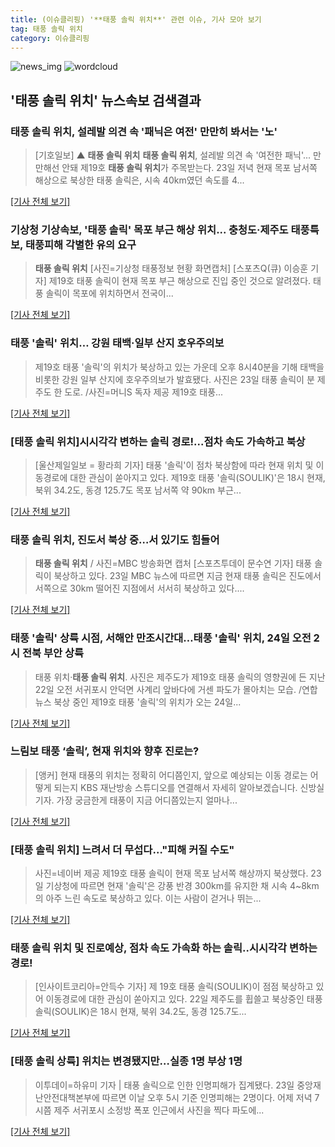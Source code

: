 ```yaml
---
title: (이슈클리핑) '**태풍 솔릭 위치**' 관련 이슈, 기사 모아 보기
tag: 태풍 솔릭 위치
category: 이슈클리핑
---
```

![news_img](https://user-images.githubusercontent.com/42597476/44507050-1206f400-a6e4-11e8-8d98-7ffbfebb353f.png)
![wordcloud](https://s3.ap-northeast-2.amazonaws.com/lyrics101-wordcloud/2018-08-23-9a36cca8-18f6-4870-8dc8-741ed6f98e3e.png.png)
## **'**태풍 솔릭 위치**'** 뉴스속보 검색결과
### **태풍 솔릭 위치**, 설레발 의견 속 '패닉은 여전' 만만히 봐서는 '노'

>[기호일보] ▲ **태풍 솔릭 위치** **태풍 솔릭 위치**, 설레발 의견 속 '여전한 패닉'... 만만해선 안돼 제19호 **태풍 솔릭 위치**가 주목받는다. 23일 저녁 현재 목포 남서쪽 해상으로 북상한 태풍 솔릭은, 시속 40km였던 속도를 4...

[[기사 전체 보기]](http://www.kihoilbo.co.kr/?mod=news&act=articleView&idxno=765733)

### 기상청 기상속보, '태풍 솔릭' 목포 부근 해상 위치... 충청도·제주도 태풍특보, 태풍피해 각별한 유의 요구

>**태풍 솔릭 위치** [사진=기상청 태풍정보 현황 화면캡처] [스포츠Q(큐) 이승훈 기자] 제19호 태풍 솔릭이 현재 목포 부근 해상으로 진입 중인 것으로 알려졌다.  태풍 솔릭이 목포에 위치하면서 전국이...

[[기사 전체 보기]](http://www.sportsq.co.kr/news/articleView.html?idxno=299834)

### 태풍 '솔릭' 위치… 강원 태백·일부 산지 호우주의보

>제19호 태풍 '솔릭'의 위치가 북상하고 있는 가운데 오후 8시40분을 기해 태백을 비롯한 강원 일부 산지에 호우주의보가 발효됐다. 사진은 23일 태풍 솔릭이 분 제주도 한 도로. /사진=머니S 독자 제공 제19호 태풍...

[[기사 전체 보기]](http://moneys.mt.co.kr/news/mwView.php?no=2018082321298010035)

### [**태풍 솔릭 위치**]시시각각 변하는 솔릭 경로!...점차 속도 가속하고 북상

>[울산제일일보 = 황라희 기자] 태풍 '솔릭'이 점차 북상함에 따라 현재 위치 및 이동경로에 대한 관심이 쏟아지고 있다. 제19호 태풍 '솔릭(SOULIK)'은 18시 현재, 북위 34.2도, 동경 125.7도 목포 남서쪽 약 90km 부근...

[[기사 전체 보기]](http://www.ujeil.com/news/articleView.html?idxno=210880)

### **태풍 솔릭 위치**, 진도서 북상 중…서 있기도 힘들어

>**태풍 솔릭 위치** / 사진=MBC 방송화면 캡처 [스포츠투데이 문수연 기자] 태풍 솔릭이 북상하고 있다. 23일 MBC 뉴스에 따르면 지금 현재 태풍 솔릭은 진도에서 서쪽으로 30km 떨어진 지점에서 서서히 북상하고 있다....

[[기사 전체 보기]](http://stoo.asiae.co.kr/news/naver_view.htm?idxno=2018082320543051715)

### 태풍 '솔릭' 상륙 시점, 서해안 만조시간대…태풍 '솔릭' 위치, 24일 오전 2시 전북 부안 상륙

>태풍 위치·**태풍 솔릭 위치**. 사진은 제주도가 제19호 태풍 솔릭의 영향권에 든 지난 22일 오전 서귀포시 안덕면 사계리 앞바다에 거센 파도가 몰아치는 모습. /연합뉴스 북상 중인 제19호 태풍 '솔릭'의 위치가 오는 24일...

[[기사 전체 보기]](http://www.kyeongin.com/main/view.php?key=20180823010007681)

### 느림보 태풍 ‘솔릭’, 현재 위치와 향후 진로는?

>[앵커] 현재 태풍의 위치는 정확히 어디쯤인지, 앞으로 예상되는 이동 경로는 어떻게 되는지 KBS 재난방송 스튜디오를 연결해서 자세히 알아보겠습니다. 신방실 기자. 가장 궁금한게 태풍이 지금 어디쯤있는지 얼마나...

[[기사 전체 보기]](http://news.kbs.co.kr/news/view.do?ncd=4028657&ref=A)

### [**태풍 솔릭 위치**] 느려서 더 무섭다…"피해 커질 수도"

>사진=네이버 제공 제19호 태풍 솔릭이 현재 목포 남서쪽 해상까지 북상했다. 23일 기상청에 따르면 현재 '솔릭'은 강풍 반경 300km를 유지한 채 시속 4~8km의 아주 느린 속도로 북상하고 있다. 이는 사람이 걷거나 뛰는...

[[기사 전체 보기]](http://sports.hankooki.com/lpage/sisa/201808/sp20180823195923137040.htm)

### **태풍 솔릭 위치** 및 진로예상, 점차 속도 가속화 하는 솔릭..시시각각 변하는 경로!

>[인사이트코리아=안득수 기자] 제 19호 태풍 솔릭(SOULIK)이 점점 북상하고 있어 이동경로에 대한 관심이 쏟아지고 있다. 22일 제주도를 휩쓸고 북상중인 태풍 솔릭(SOULIK)은 18시 현재, 북위 34.2도, 동경 125.7도...

[[기사 전체 보기]](http://www.insightkorea.co.kr//news/articleView.html?idxno=29740)

### [태풍 솔릭 상륙] 위치는 변경됐지만…실종 1명 부상 1명

>이투데이=하유미 기자 | 태풍 솔릭으로 인한 인명피해가 집계됐다. 23일 중앙재난안전대책본부에 따르면 이날 오후 5시 기준 인명피해는 2명이다. 어제 저녁 7시쯤 제주 서귀포시 소정방 폭포 인근에서 사진을 찍다 파도에...

[[기사 전체 보기]](http://www.etoday.co.kr/news/section/newsview.php?idxno=1655662)


